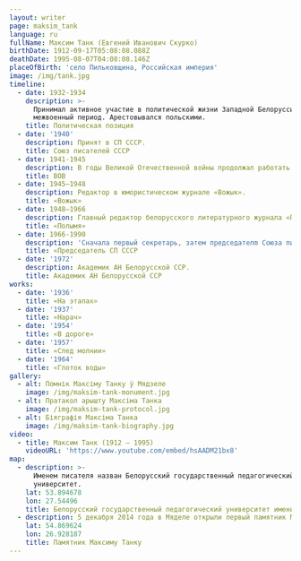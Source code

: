 ```yaml
---
layout: writer
page: maksim_tank
language: ru
fullName: Максим Танк (Евгений Иванович Скурко)
birthDate: 1912-09-17T05:08:08.088Z
deathDate: 1995-08-07T04:08:08.146Z
placeOfBirth: 'село Пильковщина, Российская империя'
image: /img/tank.jpg
timeline:
  - date: 1932-1934
    description: >-
      Принимал активное участие в политической жизни Западной Белоруссии в
      межвоенный период. Арестовывался польскими.
    title: Политическая позиция
  - date: '1940'
    description: Принят в СП СССР.
    title: Союз писателей СССР
  - date: 1941-1945
    description: В годы Великой Отечественной войны продолжал работать во фронтовой печати.
    title: ВОВ
  - date: 1945—1948
    description: Редактор в юмористическом журнале «Вожык».
    title: «Вожык»
  - date: 1948—1966
    description: Главный редактор белорусского литературного журнала «Полымя».
    title: «Полымя»
  - date: 1966-1990
    description: 'Cначала первый секретарь, затем председателm Союза писателей Беларуси.'
    title: «Председатель СП СССР
  - date: '1972'
    description: Академик АН Белорусской ССР.
    title: Академик АН Белорусской ССР
works:
  - date: '1936'
    title: «На этапах»
  - date: '1937'
    title: «Нарач»
  - date: '1954'
    title: «В дороге»
  - date: '1957'
    title: «След молнии»
  - date: '1964'
    title: «Глоток воды»
gallery:
  - alt: Помнік Максіму Танку ў Мядзеле
    image: /img/maksim-tank-monument.jpg
  - alt: Пратакол арышту Максіма Танка
    image: /img/maksim-tank-protocol.jpg
  - alt: Біяграфія Максіма Танка
    image: /img/maksim-tank-biography.jpg
video:
  - title: Максим Танк (1912 — 1995)
    videoURL: 'https://www.youtube.com/embed/hsAADM21bx8'
map:
  - description: >-
      Именем писателя назван Белорусский государственный педагогический
      университет.
    lat: 53.894678
    lon: 27.54496
    title: Белорусский государственный педагогический университет имени Максима Танка
  - description: 5 декабря 2014 года в Мяделе открыли первый памятник М. Танка.
    lat: 54.869624
    lon: 26.928187
    title: Памятник Максиму Танку
---
```


